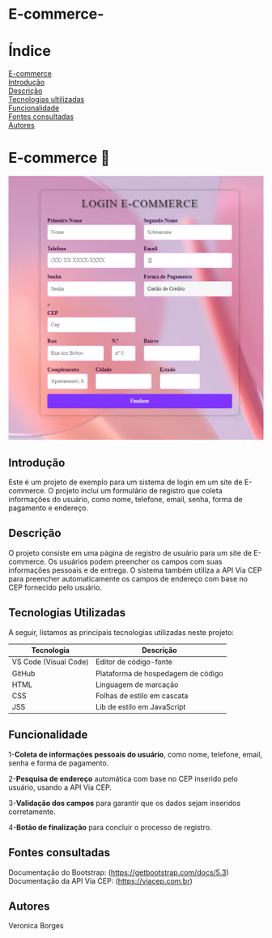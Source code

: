 # E-commerce-

# Índice

[E-commerce]()  
[Introdução](#introdu%C3%A7%C3%A3o)  
[Descrição](#descri%C3%A7%C3%A3o)  
[Tecnologias ultilizadas ](#tecnologias-utilizadas)  
[Funcionalidade](#funcionalidade)  
[Fontes consultadas ](#fontes-consultadas)   
[Autores](#autores)  

# E-commerce 🔗


![Capa do projeto](imag-3.png)

## Introdução 
Este é um projeto de exemplo para um sistema de login em um site de E-commerce. O projeto inclui um formulário de registro que coleta informações do usuário, como nome, telefone, email, senha, forma de pagamento e endereço.

## Descrição
O projeto consiste em uma página de registro de usuário para um site de E-commerce. Os usuários podem preencher os campos com suas informações pessoais e de entrega. O sistema também utiliza a API Via CEP para preencher automaticamente os campos de endereço com base no CEP fornecido pelo usuário.



## Tecnologias Utilizadas

A seguir, listamos as principais tecnologias utilizadas neste projeto:

| Tecnologia         | Descrição             |
|--------------------|-----------------------|
| VS Code (Visual Code) | Editor de código-fonte  |
| GitHub             | Plataforma de hospedagem de código |
| HTML               | Linguagem de marcação  |
| CSS                | Folhas de estilo em cascata |
| JSS                | Lib de estilo em JavaScript |


## Funcionalidade 
1-**Coleta de informações pessoais do usuário**, como nome, telefone, email, senha e forma de pagamento.

2-**Pesquisa de endereço** automática com base no CEP inserido pelo usuário, usando a API Via CEP.

3-**Validação dos campos** para garantir que os dados sejam inseridos corretamente.

4-**Botão de finalização** para concluir o processo de registro.


## Fontes consultadas 
Documentação do Bootstrap: (https://getbootstrap.com/docs/5.3)
Documentação da API Via CEP: (https://viacep.com.br)

## Autores 
Veronica Borges